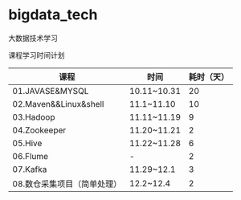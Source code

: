 # bigdata_tech
大数据技术学习

课程学习时间计划

| 课程 | 时间 |耗时（天） |
| --- | --- | --- |
| 01.JAVASE&MYSQL | 10.11~10.31 | 20 |
| 02.Maven&&Linux&shell | 11.1~11.10 |10|
| 03.Hadoop| 11.11~11.19 | 9 |
| 04.Zookeeper | 11.20~11.21 | 2 |
| 05.Hive | 11.22~11.28 | 6 |
| 06.Flume| - | 2 |
| 07.Kafka| 11.29~12.1 | 3 |
| 08.数仓采集项目（简单处理）| 12.2~12.4 |2  |





